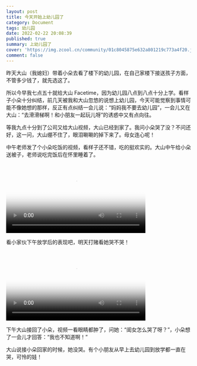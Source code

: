 ```yaml
---
layout: post
title: 今天开始上幼儿园了
category: Document
tags: 幼儿园
date: 2022-02-22 20:08:39
published: true
summary: 上幼儿园了
cover: 'https://img.zcool.cn/community/01c8045875e632a801219c773a4f20.jpg@3000w_1l_0o_100sh.jpg'
comment: false
---
```


昨天大山（我媳妇）带着小朵去看了楼下的幼儿园，在自己家楼下接送孩子方面，不管多少钱了，就先选这了。

所以今早我七点五十就给大山 Facetime，因为幼儿园八点到八点十分上学。看样子小朵十分纠结，前几天被我和大山忽悠的说想上幼儿园，今天可能觉察到事情可能不像她想的那样，反正有点纠结一会儿说：“妈妈我不要去幼儿园”，一会儿又在大山：“去滑滑梯啊！和小朋友一起玩儿呀”的诱惑中又有点向往。

等我九点十分到了公司又给大山视频，大山已经到家了。我问小朵哭了没？不问还好，这一问，大山绷不住了，眼泪唰唰的掉下来了。母女连心呢！

中午老师发了个小朵吃饭的视频，看样子还不错，吃的挺欢实的。大山中午给小朵送被子，老师说吃完饭后在怀里睡着了。

<!--
[![我不想上幼儿园](//ci.xiaohongshu.com/937cb1de-4ac8-3901-7940-3e826b4dceb8?imageView2/2/w/1080/format/jpg)](https://www.xiaohongshu.com/discovery/item/62173e25000000000102a906)
-->

<video class="xhs_video" controls="controls" objectfit="contain" width="380px" poster="//ci.xiaohongshu.com/937cb1de-4ac8-3901-7940-3e826b4dceb8?imageView2/2/w/1080/format/jpg" src="62173e25000000000102a906"></video>

看小家伙下午放学后的表现吧，明天打赌看她哭不哭！

<!--
![图一：幼儿园吃饭的小朵]({{ site.baseurl }}/image/kindergarden/20220222_1545580.jpg)
-->

<!--
[![午餐开吃](//ci.xiaohongshu.com/00358683-654c-973f-664a-8539d30cc64d?imageView2/2/w/1080/format/jpg)](https://www.xiaohongshu.com/discovery/item/62173e78000000002103b472)
-->

<video class="xhs_video" controls="controls" objectfit="contain" width="380px" poster="//ci.xiaohongshu.com/00358683-654c-973f-664a-8539d30cc64d?imageView2/2/w/1080/format/jpg" src="62173e78000000002103b472"></video>


下午大山接回了小朵，视频一看眼睛都肿了，问她：“闺女怎么哭了呀？”，小朵想了一会儿才回答：“我也不知道啊！”

大山说接小朵回家的时候，她没哭。有个小朋友从早上去幼儿园到放学都一直在哭，可怜的娃！
